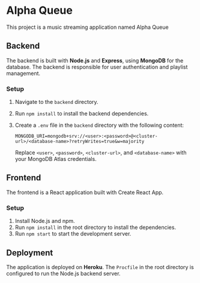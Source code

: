 # Alpha Queue

This project is a music streaming application named Alpha Queue

## Backend

The backend is built with **Node.js** and **Express**, using **MongoDB** for the database. The backend is responsible for user authentication and playlist management.

### Setup

1.  Navigate to the `backend` directory.
2.  Run `npm install` to install the backend dependencies.
3.  Create a `.env` file in the `backend` directory with the following content:

    ```
    MONGODB_URI=mongodb+srv://<user>:<password>@<cluster-url>/<database-name>?retryWrites=true&w=majority
    ```

    Replace `<user>`, `<password>`, `<cluster-url>`, and `<database-name>` with your MongoDB Atlas credentials.

## Frontend

The frontend is a React application built with Create React App.

### Setup

1.  Install Node.js and npm.
2.  Run `npm install` in the root directory to install the dependencies.
3.  Run `npm start` to start the development server.

## Deployment

The application is deployed on **Heroku**. The `Procfile` in the root directory is configured to run the Node.js backend server.
